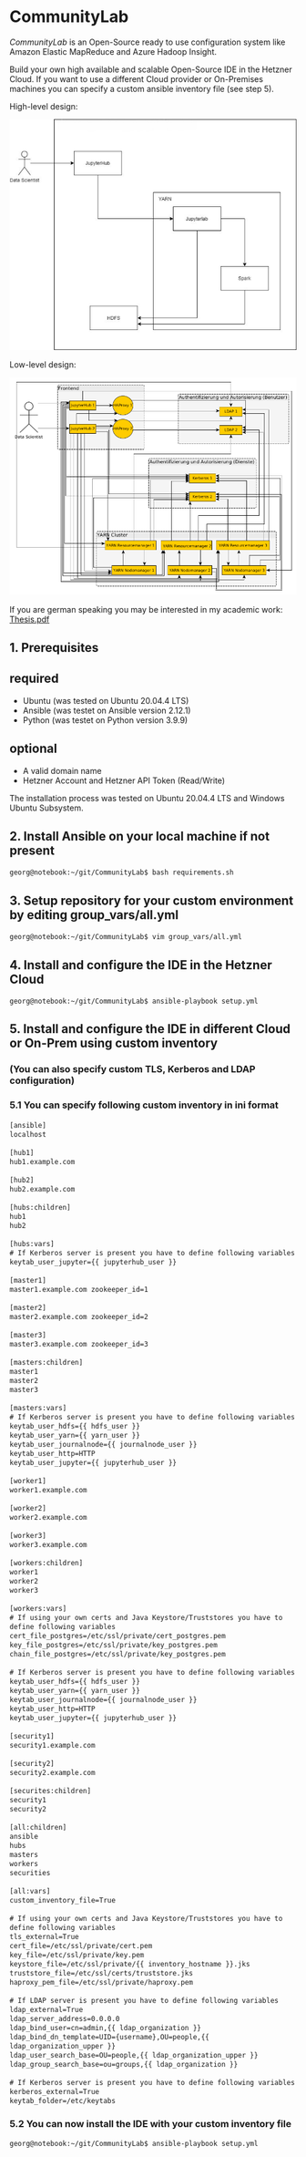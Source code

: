 # CommunityLab

_CommunityLab_ is an Open-Source ready to use configuration system like Amazon Elastic MapReduce and Azure Hadoop Insight.

Build your own high available and scalable Open-Source IDE in the Hetzner Cloud. If you want to use a different Cloud provider or On-Premises machines you can specify a custom ansible inventory file (see step 5).

High-level design:

![High-level desing](https://github.com/GeorgSchulz/CommunityLab/blob/master/images/HLD.jpg?raw=True)


Low-level design:

![Low-level desing](https://github.com/GeorgSchulz/CommunityLab/blob/master/images/LLD.png?raw=True)

If you are german speaking you may be interested in my academic work: [Thesis.pdf](Thesis.pdf) <br /> 

## 1. Prerequisites
## required
- Ubuntu (was tested on Ubuntu 20.04.4 LTS)
- Ansible (was testet on Ansible version 2.12.1)
- Python (was testet on Python version 3.9.9)

## optional
- A valid domain name
- Hetzner Account and Hetzner API Token (Read/Write)

The installation process was tested on Ubuntu 20.04.4 LTS and Windows Ubuntu Subsystem.

## 2. Install Ansible on your local machine if not present
```console
georg@notebook:~/git/CommunityLab$ bash requirements.sh 
```

## 3. Setup repository for your custom environment by editing group_vars/all.yml
```console
georg@notebook:~/git/CommunityLab$ vim group_vars/all.yml
```

## 4. Install and configure the IDE in the Hetzner Cloud
```console
georg@notebook:~/git/CommunityLab$ ansible-playbook setup.yml
```

## 5. Install and configure the IDE in different Cloud or On-Prem using custom inventory 
### (You can also specify custom TLS, Kerberos and LDAP configuration)
### 5.1 You can specify following custom inventory in ini format
```console
[ansible]
localhost

[hub1]
hub1.example.com

[hub2]
hub2.example.com

[hubs:children]
hub1
hub2

[hubs:vars]
# If Kerberos server is present you have to define following variables
keytab_user_jupyter={{ jupyterhub_user }}

[master1]
master1.example.com zookeeper_id=1

[master2]
master2.example.com zookeeper_id=2

[master3]
master3.example.com zookeeper_id=3

[masters:children]
master1
master2
master3

[masters:vars]
# If Kerberos server is present you have to define following variables
keytab_user_hdfs={{ hdfs_user }}
keytab_user_yarn={{ yarn_user }}
keytab_user_journalnode={{ journalnode_user }}
keytab_user_http=HTTP
keytab_user_jupyter={{ jupyterhub_user }}

[worker1]
worker1.example.com

[worker2]
worker2.example.com

[worker3]
worker3.example.com

[workers:children]
worker1
worker2
worker3

[workers:vars]
# If using your own certs and Java Keystore/Truststores you have to define following variables
cert_file_postgres=/etc/ssl/private/cert_postgres.pem
key_file_postgres=/etc/ssl/private/key_postgres.pem
chain_file_postgres=/etc/ssl/private/key_postgres.pem

# If Kerberos server is present you have to define following variables
keytab_user_hdfs={{ hdfs_user }}
keytab_user_yarn={{ yarn_user }}
keytab_user_journalnode={{ journalnode_user }}
keytab_user_http=HTTP
keytab_user_jupyter={{ jupyterhub_user }}

[security1]
security1.example.com 

[security2]
security2.example.com

[securites:children]
security1
security2

[all:children]
ansible
hubs
masters
workers
securities

[all:vars]
custom_inventory_file=True

# If using your own certs and Java Keystore/Truststores you have to define following variables
tls_external=True
cert_file=/etc/ssl/private/cert.pem
key_file=/etc/ssl/private/key.pem
keystore_file=/etc/ssl/private/{{ inventory_hostname }}.jks
truststore_file=/etc/ssl/certs/truststore.jks
haproxy_pem_file=/etc/ssl/private/haproxy.pem

# If LDAP server is present you have to define following variables
ldap_external=True
ldap_server_address=0.0.0.0
ldap_bind_user=cn=admin,{{ ldap_organization }}
ldap_bind_dn_template=UID={username},OU=people,{{ ldap_organization_upper }}
ldap_user_search_base=OU=people,{{ ldap_organization_upper }}
ldap_group_search_base=ou=groups,{{ ldap_organization }}

# If Kerberos server is present you have to define following variables
kerberos_external=True
keytab_folder=/etc/keytabs
```

### 5.2 You can now install the IDE with your custom inventory file
```console
georg@notebook:~/git/CommunityLab$ ansible-playbook setup.yml
```
